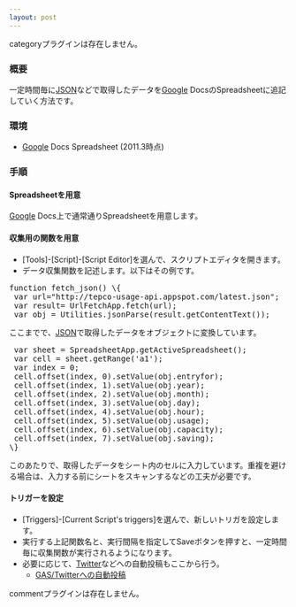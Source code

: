 ```yaml
---
layout: post
---
```

<p><span class="error">categoryプラグインは存在しません。</span></p>
<h3>概要</h3>
<p>一定時間毎に<a href="http://www.json.org">JSON</a>などで取得したデータを<a href="http://www.google.co.jp/">Google</a> DocsのSpreadsheetに追記していく方法です。</p>
<h3>環境</h3>
<ul>
<li><a href="http://www.google.co.jp/">Google</a> Docs Spreadsheet (2011.3時点)</li>
</ul>
<h3>手順</h3>
<h4>Spreadsheetを用意</h4>
<p><a href="http://www.google.co.jp/">Google</a> Docs上で通常通りSpreadsheetを用意します。</p>
<h4>収集用の関数を用意</h4>
<ul>
<li>[Tools]-[Script]-[Script Editor]を選んで、スクリプトエディタを開きます。</li>
<li>データ収集関数を記述します。以下はその例です。</li>
</ul>
<pre>function fetch_json() \{
 var url=&quot;http://tepco-usage-api.appspot.com/latest.json&quot;;
 var result= UrlFetchApp.fetch(url);
 var obj = Utilities.jsonParse(result.getContentText());
</pre>
<p>ここまでで、<a href="http://www.json.org">JSON</a>で取得したデータをオブジェクトに変換しています。</p>
<pre> var sheet = SpreadsheetApp.getActiveSpreadsheet();
 var cell = sheet.getRange('a1');
 var index = 0;
 cell.offset(index, 0).setValue(obj.entryfor);
 cell.offset(index, 1).setValue(obj.year);
 cell.offset(index, 2).setValue(obj.month);
 cell.offset(index, 3).setValue(obj.day);
 cell.offset(index, 4).setValue(obj.hour);
 cell.offset(index, 5).setValue(obj.usage);
 cell.offset(index, 6).setValue(obj.capacity);
 cell.offset(index, 7).setValue(obj.saving);
\}
</pre>
<p>このあたりで、取得したデータをシート内のセルに入力しています。重複を避ける場合は、入力する前にシートをスキャンするなどの工夫が必要です。</p>
<h4>トリガーを設定</h4>
<ul>
<li>[Triggers]-[Current Script's triggers]を選んで、新しいトリガを設定します。</li>
<li>実行する上記関数名と、実行間隔を指定してSaveボタンを押すと、一定時間毎に収集関数が実行されるようになります。</li>
<li>必要に応じて、<a href="http://www.twitter.com">Twitter</a>などへの自動投稿もここから行う。<ul>
<li><a href="/?page=GAS%2FTwitter%A4%D8%A4%CE%BC%AB%C6%B0%C5%EA%B9%C6" class="wikipage">GAS/Twitterへの自動投稿</a></li>
</ul>
</ul>
<p><span class="error">commentプラグインは存在しません。</span> </p>

